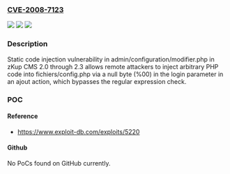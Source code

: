 ### [CVE-2008-7123](https://cve.mitre.org/cgi-bin/cvename.cgi?name=CVE-2008-7123)
![](https://img.shields.io/static/v1?label=Product&message=n%2Fa&color=blue)
![](https://img.shields.io/static/v1?label=Version&message=n%2Fa&color=blue)
![](https://img.shields.io/static/v1?label=Vulnerability&message=n%2Fa&color=brighgreen)

### Description

Static code injection vulnerability in admin/configuration/modifier.php in zKup CMS 2.0 through 2.3 allows remote attackers to inject arbitrary PHP code into fichiers/config.php via a null byte (%00) in the login parameter in an ajout action, which bypasses the regular expression check.

### POC

#### Reference
- https://www.exploit-db.com/exploits/5220

#### Github
No PoCs found on GitHub currently.

